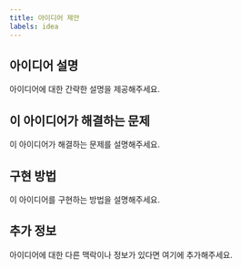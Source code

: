 ```yaml
---
title: 아이디어 제안
labels: idea
---
```


## 아이디어 설명

아이디어에 대한 간략한 설명을 제공해주세요.

## 이 아이디어가 해결하는 문제

이 아이디어가 해결하는 문제를 설명해주세요.

## 구현 방법

이 아이디어를 구현하는 방법을 설명해주세요.

## 추가 정보

아이디어에 대한 다른 맥락이나 정보가 있다면 여기에 추가해주세요.
